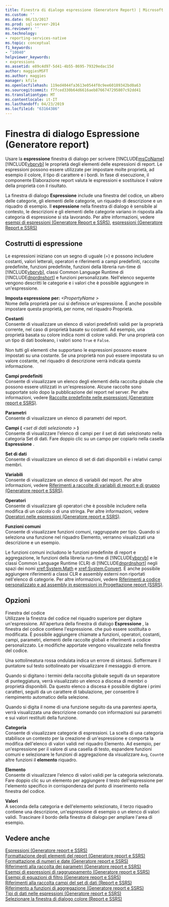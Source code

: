 ```yaml
---
title: Finestra di dialogo espressione (Generatore Report) | Microsoft Docs
ms.custom: ''
ms.date: 06/13/2017
ms.prod: sql-server-2014
ms.reviewer: ''
ms.technology:
- reporting-services-native
ms.topic: conceptual
f1_keywords:
- "10040"
helpviewer_keywords:
- expressions
ms.assetid: e89c4d97-5d41-4b55-8695-79329edac15d
author: maggiesMSFT
ms.author: maggies
manager: kfile
ms.openlocfilehash: 119ed4044fa3613e0544f0c9ee60189342bd0a63
ms.sourcegitcommit: f7fced330b64d6616aeb8766747295807c92dd41
ms.translationtype: MT
ms.contentlocale: it-IT
ms.lasthandoff: 04/23/2019
ms.locfileid: "63164386"
---
```

# <a name="expression-dialog-box-report-builder"></a>Finestra di dialogo Espressione (Generatore report)
  Usare la **espressione** finestra di dialogo per scrivere [!INCLUDE[msCoName](../includes/msconame-md.md)] [!INCLUDE[vbprvb](../includes/vbprvb-md.md)] le proprietà degli elementi delle espressioni di report. Le espressioni possono essere utilizzate per impostare molte proprietà, ad esempio il colore, il tipo di carattere e i bordi. In fase di esecuzione, il componente Elaborazione report valuta le espressioni e sostituisce il valore della proprietà con il risultato.  
  
 La finestra di dialogo **Espressione** include una finestra del codice, un albero delle categorie, gli elementi delle categorie, un riquadro di descrizione e un riquadro di esempio. Il **espressione** nella finestra di dialogo è sensibile al contesto, le descrizioni e gli elementi delle categorie variano in risposta alla categoria di espressione si sta lavorando. Per altre informazioni, vedere [esempi di espressioni &#40;Generatore Report e SSRS&#41;](report-design/expression-examples-report-builder-and-ssrs.md), [espressioni &#40;Generatore Report e SSRS&#41;](report-design/expressions-report-builder-and-ssrs.md)  
  
## <a name="expression-constructs"></a>Costrutti di espressione  
 Le espressioni iniziano con un segno di uguale (=) e possono includere costanti, valori letterali, operatori e riferimenti a campi predefiniti, raccolte predefinite, funzioni predefinite, funzioni della libreria run-time di [!INCLUDE[vbprvb](../includes/vbprvb-md.md)], classi Common Language Runtime di [!INCLUDE[dnprdnshort](../includes/dnprdnshort-md.md)] e funzioni personalizzate. Nell'elenco seguente vengono descritti le categorie e i valori che è possibile aggiungere in un'espressione.  
  
 **Imposta espressione per:**  _\<PropertyName >_  
 Nome della proprietà per cui si definisce un'espressione. È anche possibile impostare questa proprietà, per nome, nel riquadro Proprietà.  
  
 **Costanti**  
 Consente di visualizzare un elenco di valori predefiniti validi per la proprietà corrente, nel caso di proprietà basate su costanti. Ad esempio, una proprietà basata su colore indica nomi di colore validi. Per una proprietà con un tipo di dati booleano, i valori sono `True` e `False`.  
  
 Non tutti gli elementi che supportano le espressioni possono essere impostati su una costante. Se una proprietà non può essere impostata su un valore costante, nel riquadro di descrizione verrà indicata questa informazione.  
  
 **Campi predefiniti**  
 Consente di visualizzare un elenco degli elementi della raccolta globale che possono essere utilizzati in un'espressione. Alcune raccolte sono supportate solo dopo la pubblicazione del report nel server. Per altre informazioni, vedere [Raccolte predefinite nelle espressioni &#40;Generatore report e SSRS&#41;](report-design/built-in-collections-in-expressions-report-builder.md).  
  
 **Parametri**  
 Consente di visualizzare un elenco di parametri del report.  
  
 **Campi (**  _\<set di dati selezionato >_ **)**  
 Consente di visualizzare l'elenco di campi per il set di dati selezionato nella categoria Set di dati. Fare doppio clic su un campo per copiarlo nella casella **Espressione** .  
  
 **Set di dati**  
 Consente di visualizzare un elenco di set di dati disponibili e i relativi campi membri.  
  
 **Variabili**  
 Consente di visualizzare un elenco di variabili del report. Per altre informazioni, vedere [Riferimenti a raccolte di variabili di report e di gruppo &#40;Generatore report e SSRS&#41;](report-design/built-in-collections-report-and-group-variables-references-report-builder.md).  
  
 **Operatori**  
 Consente di visualizzare gli operatori che è possibile includere nella modifica di un calcolo o di una stringa. Per altre informazioni, vedere [Operatori nelle espressioni &#40;Generatore report e SSRS&#41;](report-design/operators-in-expressions-report-builder-and-ssrs.md).  
  
 **Funzioni comuni**  
 Consente di visualizzare funzioni comuni, raggruppate per tipo. Quando si seleziona una funzione nel riquadro Elemento, verranno visualizzati una descrizione e un esempio.  
  
 Le funzioni comuni includono le funzioni predefinite di report e aggregazione, le funzioni della libreria run-time di [!INCLUDE[vbprvb](../includes/vbprvb-md.md)] e le classi Common Language Runtime (CLR) di [!INCLUDE[dnprdnshort](../includes/dnprdnshort-md.md)] negli spazi dei nomi <xref:System.Math> e <xref:System.Convert>. È anche possibile aggiungere riferimenti a classi CLR e assembly esterni non riportati nell'elenco di categorie. Per altre informazioni, vedere [Riferimenti a codice personalizzato e ad assembly in espressioni in Progettazione report &#40;SSRS&#41;](report-design/custom-code-and-assembly-references-in-expressions-in-report-designer-ssrs.md).  
  
## <a name="options"></a>Opzioni  
 Finestra del codice  
 Utilizzare la finestra del codice nel riquadro superiore per digitare un'espressione. All'apertura della finestra di dialogo **Espressione** , la finestra del codice contiene l'espressione. che può essere sostituita o modificata. È possibile aggiungere chiamate a funzioni, operatori, costanti, campi, parametri, elementi delle raccolte globali e riferimenti a codice personalizzato. Le modifiche apportate vengono visualizzate nella finestra del codice.  
  
 Una sottolineatura rossa ondulata indica un errore di sintassi. Soffermare il puntatore sul testo sottolineato per visualizzare il messaggio di errore.  
  
 Quando si digitano i termini della raccolta globale seguiti da un separatore di punteggiatura, verrà visualizzato un elenco a discesa di membri o proprietà disponibili. Da questo elenco a discesa è possibile digitare i primi caratteri, seguiti da un carattere di tabulazione, per consentire il riempimento automatico della selezione.  
  
 Quando si digita il nome di una funzione seguito da una parentesi aperta, verrà visualizzata una descrizione comando con informazioni sui parametri e sui valori restituiti della funzione.  
  
 **Categoria**  
 Consente di visualizzare categorie di espressioni. La scelta di una categoria stabilisce un contesto per la creazione di un'espressione e comporta la modifica dell'elenco di valori validi nel riquadro Elemento. Ad esempio, per un'espressione per il valore di una casella di testo, espandere funzioni comuni e selezionare le funzioni di aggregazione da visualizzare `Avg`, `Count`e altre funzioni il **elemento** riquadro.  
  
 **Elemento**  
 Consente di visualizzare l'elenco di valori validi per la categoria selezionata. Fare doppio clic su un elemento per aggiungere il testo dell'espressione per l'elemento specifico in corrispondenza del punto di inserimento nella finestra del codice.  
  
 **Valori**  
 A seconda della categoria e dell'elemento selezionato, il terzo riquadro contiene una descrizione, un'espressione di esempio o un elenco di valori validi. Trascinare il bordo della finestra di dialogo per ampliare l'area di esempio.  
  
## <a name="see-also"></a>Vedere anche  
 [Espressioni &#40;Generatore report e SSRS&#41;](report-design/expressions-report-builder-and-ssrs.md)   
 [Formattazione degli elementi del report &#40;Generatore report e SSRS&#41;](report-design/formatting-report-items-report-builder-and-ssrs.md)   
 [Formattazione di numeri e date &#40;Generatore report e SSRS&#41;](report-design/formatting-numbers-and-dates-report-builder-and-ssrs.md)   
 [Riferimenti alla raccolta dei parametri &#40;Generatore report e SSRS&#41;](report-design/built-in-collections-parameters-collection-references-report-builder.md)   
 [Esempi di espressioni di raggruppamento &#40;Generatore report e SSRS&#41;](report-design/group-expression-examples-report-builder-and-ssrs.md)   
 [Esempi di equazioni di filtro &#40;Generatore report e SSRS&#41;](report-design/filter-equation-examples-report-builder-and-ssrs.md)   
 [Riferimenti alla raccolta campi del set di dati &#40;Report e SSRS&#41;](report-design/built-in-collections-dataset-fields-collection-references-report-builder.md)   
 [Riferimento a funzioni di aggregazione &#40;Generatore report e SSRS&#41;](report-design/report-builder-functions-aggregate-functions-reference.md)   
 [Tipi di dati nelle espressioni &#40;Generatore report e SSRS&#41;](report-design/data-types-in-expressions-report-builder-and-ssrs.md)   
 [Selezionare la finestra di dialogo colore &#40;Report e SSRS&#41;](../../2014/reporting-services/select-color-dialog-box-report-builder-and-ssrs.md)  
  
  
